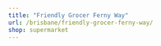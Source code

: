 ```yaml
---
title: "Friendly Grocer Ferny Way"
url: /brisbane/friendly-grocer-ferny-way/
shop: supermarket
---
```

